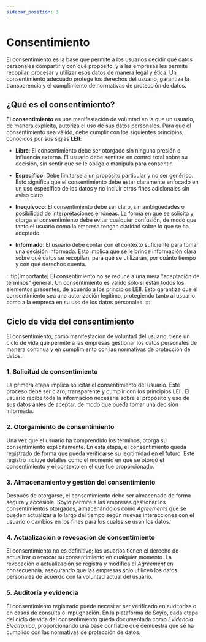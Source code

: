 ```yaml
---
sidebar_position: 3
---
```


# Consentimiento

El consentimiento es la base que permite a los usuarios decidir qué datos personales compartir y con qué propósito, y a las empresas les permite recopilar, procesar y utilizar esos datos de manera legal y ética. Un consentimiento adecuado protege los derechos del usuario, garantiza la transparencia y el cumplimiento de normativas de protección de datos.

## ¿Qué es el consentimiento?

El **consentimiento** es una manifestación de voluntad en la que un usuario, de manera explícita, autoriza el uso de sus datos personales. Para que el consentimiento sea válido, debe cumplir con los siguientes principios, conocidos por sus siglas **LEII**:

- **Libre**: El consentimiento debe ser otorgado sin ninguna presión o influencia externa. El usuario debe sentirse en control total sobre su decisión, sin sentir que se le obliga o manipula para consentir.

- **Específico**: Debe limitarse a un propósito particular y no ser genérico. Esto significa que el consentimiento debe estar claramente enfocado en un uso específico de los datos y no incluir otros fines adicionales sin aviso claro.

- **Inequívoco**: El consentimiento debe ser claro, sin ambigüedades o posibilidad de interpretaciones erróneas. La forma en que se solicita y otorga el consentimiento debe evitar cualquier confusión, de modo que tanto el usuario como la empresa tengan claridad sobre lo que se ha aceptado.

- **Informado**: El usuario debe contar con el contexto suficiente para tomar una decisión informada. Esto implica que se le brinde información clara sobre qué datos se recopilan, para qué se utilizarán, por cuánto tiempo y con qué derechos cuenta.

:::tip[Importante]
El consentimiento no se reduce a una mera "aceptación de términos" general. Un consentimiento es válido solo si están todos los elementos  presentes, de acuerdo a los principios LEII. Esto garantiza que el consentimiento sea una autorización legítima, protegiendo tanto al usuario como a la empresa en su uso de los datos personales.
:::

## Ciclo de vida del consentimiento

El consentimiento, como manifestación de voluntad del usuario, tiene un ciclo de vida que permite a las empresas gestionar los datos personales de manera continua y en cumplimiento con las normativas de protección de datos.

### 1. Solicitud de consentimiento
La primera etapa implica solicitar el consentimiento del usuario. Este proceso debe ser claro, transparente y cumplir con los principios LEII. El usuario recibe toda la información necesaria sobre el propósito y uso de sus datos antes de aceptar, de modo que pueda tomar una decisión informada.

### 2. Otorgamiento de consentimiento
Una vez que el usuario ha comprendido los términos, otorga su consentimiento explícitamente. En esta etapa, el consentimiento queda registrado de forma que pueda verificarse su legitimidad en el futuro. Este registro incluye detalles como el momento en que se otorgó el consentimiento y el contexto en el que fue proporcionado.

### 3. Almacenamiento y gestión del consentimiento
Después de otorgarse, el consentimiento debe ser almacenado de forma segura y accesible. Soyio permite a las empresas gestionar los consentimientos otorgados, almacenándolos como *Agreements* que se pueden actualizar a lo largo del tiempo según nuevas interacciones con el usuario o cambios en los fines para los cuales se usan los datos.

### 4. Actualización o revocación de consentimiento
El consentimiento no es definitivo; los usuarios tienen el derecho de actualizar o revocar su consentimiento en cualquier momento. La revocación o actualización se registra y modifica el *Agreement* en consecuencia, asegurando que las empresas solo utilicen los datos personales de acuerdo con la voluntad actual del usuario.

### 5. Auditoría y evidencia
El consentimiento registrado puede necesitar ser verificado en auditorías o en casos de consulta o impugnación. En la plataforma de Soyio, cada etapa del ciclo de vida del consentimiento queda documentada como *Evidencia Electrónica*, proporcionando una base confiable que demuestra que se ha cumplido con las normativas de protección de datos.